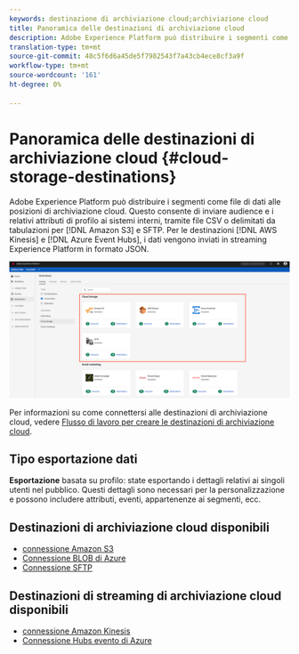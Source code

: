 ```yaml
---
keywords: destinazione di archiviazione cloud;archiviazione cloud
title: Panoramica delle destinazioni di archiviazione cloud
description: Adobe Experience Platform può distribuire i segmenti come file di dati alle  posizioni di archiviazione cloud Amazon S3, AWS Kinesis, Azure Event Hubs o SFTP.
translation-type: tm+mt
source-git-commit: 48c5f6d6a45de5f7982543f7a43cb4ece8cf3a9f
workflow-type: tm+mt
source-wordcount: '161'
ht-degree: 0%

---
```



# Panoramica delle destinazioni di archiviazione cloud {#cloud-storage-destinations}

Adobe Experience Platform può distribuire i segmenti come file di dati alle posizioni di archiviazione cloud. Questo consente di inviare audience e i relativi attributi di profilo ai sistemi interni, tramite file CSV o delimitati da tabulazioni per [!DNL Amazon S3] e SFTP. Per le destinazioni [!DNL AWS Kinesis] e [!DNL Azure Event Hubs], i dati vengono inviati in streaming  Experience Platform in formato JSON.

![ destinazioni di archiviazione cloud Adobe](../../assets/catalog/cloud-storage/cloud-storage-destinations.png)

Per informazioni su come connettersi alle destinazioni di archiviazione cloud, vedere [Flusso di lavoro per creare le destinazioni di archiviazione cloud](./workflow.md).

## Tipo esportazione dati

**Esportazione**  basata su profilo: state esportando i dettagli relativi ai singoli utenti nel pubblico. Questi dettagli sono necessari per la personalizzazione e possono includere attributi, eventi, appartenenze ai segmenti, ecc.

## Destinazioni di archiviazione cloud disponibili

- [ connessione Amazon S3](./amazon-s3.md)
- [Connessione BLOB di Azure](./azure-blob.md)
- [Connessione SFTP](./sftp.md)

## Destinazioni di streaming di archiviazione cloud disponibili

- [ connessione Amazon Kinesis](./amazon-kinesis.md)
- [Connessione Hubs evento di Azure](./azure-event-hubs.md)